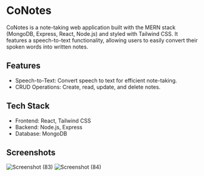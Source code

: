 # CoNotes
CoNotes is a note-taking web application built with the MERN stack (MongoDB, Express, React, Node.js) and styled with Tailwind CSS. It features a speech-to-text functionality, allowing users to easily convert their spoken words into written notes.

## Features
- Speech-to-Text: Convert speech to text for efficient note-taking.
- CRUD Operations: Create, read, update, and delete notes.

## Tech Stack
- Frontend: React, Tailwind CSS
- Backend: Node.js, Express
- Database: MongoDB

## Screenshots
![Screenshot (83)](https://github.com/user-attachments/assets/1f80ce06-cbce-42a9-b8d6-89b5c2eec63d)
![Screenshot (84)](https://github.com/user-attachments/assets/4f1989a6-094c-4f17-bdca-1cb14971dd1a)


